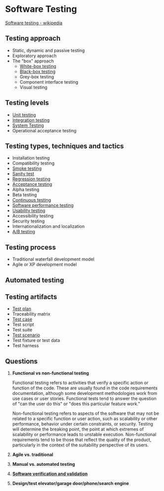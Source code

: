 # Software Testing
[Software testing - wikipedia](https://en.wikipedia.org/wiki/Software_testing)

## Testing approach
- Static, dynamic and passive testing
- Exploratory approach
- The "box" approach
    - [White-box testing](https://en.wikipedia.org/wiki/White-box_testing)
    - [Black-box testing](https://en.wikipedia.org/wiki/Black-box_testing)
    - Grey-box testing
    - Component interface testing
    - Visual testing

## Testing levels
- [Unit testing](https://en.wikipedia.org/wiki/Unit_testing)
- [Integration testing](https://en.wikipedia.org/wiki/Integration_testing)
- [System Testing](https://en.wikipedia.org/wiki/System_testing)
- Operational acceptance testing

## Testing types, techniques and tactics
- Installation testing
- Compatibility testing
- [Smoke testing](https://en.wikipedia.org/wiki/Smoke_testing_\(software\))
- [Sanity test](https://en.wikipedia.org/wiki/Sanity_check)
- [Regression testing](https://en.wikipedia.org/wiki/Regression_testing)
- [Acceptance testing](https://en.wikipedia.org/wiki/Acceptance_testing)
- Alpha testing
- Beta testing
- [Continuous testing](https://en.wikipedia.org/wiki/Continuous_testing)
- [Software performance testing](https://en.wikipedia.org/wiki/Software_performance_testing)
- [Usability testing](https://en.wikipedia.org/wiki/Usability_testing)
- Accessibility testing
- Security testing
- Internationalization and localization
- [A/B testing](https://en.wikipedia.org/wiki/A/B_testing)

## Testing process
- Traditional waterfall development model
- Agile or XP development model

## Automated testing

## Testing artifacts
- [Test plan](https://en.wikipedia.org/wiki/Test_plan)
- Traceability matrix
- [Test case](https://en.wikipedia.org/wiki/Test_case)
- Test script
- Test suite
- [Test scenario](https://www.guru99.com/test-scenario.html)
- Test fixture or test data
- Test harness

## Questions
1. **Functional vs non-functional testing**
    
    Functional testing refers to activities that verify a specific action or function of the code. These are usually found in the code requirements documentation, although some development methodologies work from use cases or user stories. Functional tests tend to answer the question of "can the user do this" or "does this particular feature work."
    
    Non-functional testing refers to aspects of the software that may not be related to a specific function or user action, such as scalability or other performance, behavior under certain constraints, or security. Testing will determine the breaking point, the point at which extremes of scalability or performance leads to unstable execution. Non-functional requirements tend to be those that reflect the quality of the product, particularly in the context of the suitability perspective of its users.

2. **Agile vs. traditional**

3. **Manual vs. automated testing**

4. [**Software verification and validation**](https://en.wikipedia.org/wiki/Software_verification_and_validation)

5. **Design/test elevator/garage door/phone/search engine**

